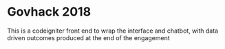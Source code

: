 # Govhack 2018

This is a codeigniter front end to wrap the interface and chatbot, with data driven outcomes produced at the end of the engagement
